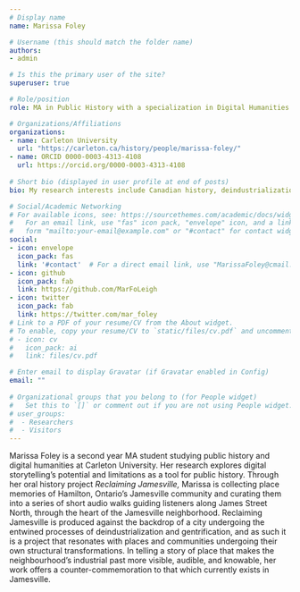 ```yaml
---
# Display name
name: Marissa Foley

# Username (this should match the folder name)
authors:
- admin

# Is this the primary user of the site?
superuser: true

# Role/position
role: MA in Public History with a specialization in Digital Humanities

# Organizations/Affiliations
organizations:
- name: Carleton University
  url: "https://carleton.ca/history/people/marissa-foley/"
- name: ORCID 0000-0003-4313-4108
  url: https://orcid.org/0000-0003-4313-4108
  
# Short bio (displayed in user profile at end of posts)
bio: My research interests include Canadian history, deindustrialization and gentrification, digital humanities, memory, space and place, and public history. 

# Social/Academic Networking
# For available icons, see: https://sourcethemes.com/academic/docs/widgets/#icons
#   For an email link, use "fas" icon pack, "envelope" icon, and a link in the
#   form "mailto:your-email@example.com" or "#contact" for contact widget.
social:
- icon: envelope
  icon_pack: fas
  link: '#contact'  # For a direct email link, use "MarissaFoley@cmail.carleton.ca".
- icon: github
  icon_pack: fab
  link: https://github.com/MarFoLeigh
- icon: twitter
  icon_pack: fab
  link: https://twitter.com/mar_foley
# Link to a PDF of your resume/CV from the About widget.
# To enable, copy your resume/CV to `static/files/cv.pdf` and uncomment the lines below.  
# - icon: cv
#   icon_pack: ai
#   link: files/cv.pdf

# Enter email to display Gravatar (if Gravatar enabled in Config)
email: ""
  
# Organizational groups that you belong to (for People widget)
#   Set this to `[]` or comment out if you are not using People widget.  
# user_groups:
#  - Researchers
#  - Visitors
---
```


Marissa Foley is a second year MA student studying public history and digital humanities at Carleton University. Her research explores digital storytelling’s potential and limitations as a tool for public history. Through her oral history project *Reclaiming Jamesville,* Marissa is collecting place memories of Hamilton, Ontario’s Jamesville community and curating them into a series of short audio walks guiding listeners along James Street North, through the heart of the Jamesville neighborhood. Reclaiming Jamesville  is produced against the backdrop of a city undergoing the entwined processes of deindustrialization and gentrification, and as such it is a project that resonates with places and communities undergoing their own structural transformations. In telling a story of place that makes the neighbourhood’s industrial past more visible, audible, and knowable, her work offers a counter-commemoration to that which currently exists in Jamesville.  
